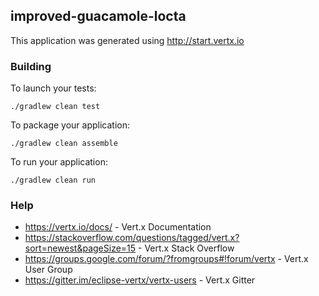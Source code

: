 ## improved-guacamole-locta

This application was generated using http://start.vertx.io

### Building

To launch your tests:

```
./gradlew clean test
```

To package your application:

```
./gradlew clean assemble
```

To run your application:

```
./gradlew clean run
```

### Help

* https://vertx.io/docs/ - Vert.x Documentation
* https://stackoverflow.com/questions/tagged/vert.x?sort=newest&pageSize=15 - Vert.x Stack Overflow
* https://groups.google.com/forum/?fromgroups#!forum/vertx - Vert.x User Group
* https://gitter.im/eclipse-vertx/vertx-users - Vert.x Gitter


